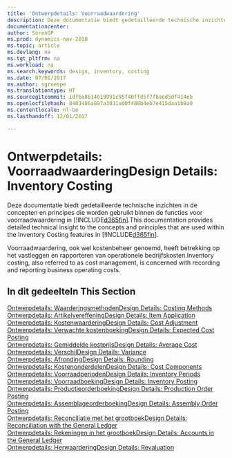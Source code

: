 ```yaml
---
title: 'Ontwerpdetails: Voorraadwaardering'
description: Deze documentatie biedt gedetailleerde technische inzichten in de concepten en principes die worden gebruikt binnen de functies voor voorraadwaardering in [!INCLUDE[d365fin](includes/d365fin_md.md)].
documentationcenter: 
author: SorenGP
ms.prod: dynamics-nav-2018
ms.topic: article
ms.devlang: na
ms.tgt_pltfrm: na
ms.workload: na
ms.search.keywords: design, inventory, costing
ms.date: 07/01/2017
ms.author: sgroespe
ms.translationtype: HT
ms.sourcegitcommit: 1dfba8b14019991c95f40ffd5f7fbaed5df414eb
ms.openlocfilehash: 8403486a897a3031ad0f488b4eb7e415daa1b8a0
ms.contentlocale: nl-be
ms.lasthandoff: 12/01/2017

---
```

# <a name="design-details-inventory-costing"></a><span data-ttu-id="06110-103">Ontwerpdetails: Voorraadwaardering</span><span class="sxs-lookup"><span data-stu-id="06110-103">Design Details: Inventory Costing</span></span>
<span data-ttu-id="06110-104">Deze documentatie biedt gedetailleerde technische inzichten in de concepten en principes die worden gebruikt binnen de functies voor voorraadwaardering in [!INCLUDE[d365fin](includes/d365fin_md.md)].</span><span class="sxs-lookup"><span data-stu-id="06110-104">This documentation provides detailed technical insight to the concepts and principles that are used within the Inventory Costing features in [!INCLUDE[d365fin](includes/d365fin_md.md)].</span></span>  

<span data-ttu-id="06110-105">Voorraadwaardering, ook wel kostenbeheer genoemd, heeft betrekking op het vastleggen en rapporteren van operationele bedrijfskosten.</span><span class="sxs-lookup"><span data-stu-id="06110-105">Inventory costing, also referred to as cost management, is concerned with recording and reporting business operating costs.</span></span>  

## <a name="in-this-section"></a><span data-ttu-id="06110-106">In dit gedeelte</span><span class="sxs-lookup"><span data-stu-id="06110-106">In This Section</span></span>  
[<span data-ttu-id="06110-107">Ontwerpdetails: Waarderingsmethoden</span><span class="sxs-lookup"><span data-stu-id="06110-107">Design Details: Costing Methods</span></span>](design-details-costing-methods.md)  
[<span data-ttu-id="06110-108">Ontwerpdetails: Artikelvereffening</span><span class="sxs-lookup"><span data-stu-id="06110-108">Design Details: Item Application</span></span>](design-details-item-application.md)  
[<span data-ttu-id="06110-109">Ontwerpdetails: Kostenwaardering</span><span class="sxs-lookup"><span data-stu-id="06110-109">Design Details: Cost Adjustment</span></span>](design-details-cost-adjustment.md)  
[<span data-ttu-id="06110-110">Ontwerpdetails: Verwachte kostenboeking</span><span class="sxs-lookup"><span data-stu-id="06110-110">Design Details: Expected Cost Posting</span></span>](design-details-expected-cost-posting.md)  
[<span data-ttu-id="06110-111">Ontwerpdetails: Gemiddelde kostprijs</span><span class="sxs-lookup"><span data-stu-id="06110-111">Design Details: Average Cost</span></span>](design-details-average-cost.md)  
[<span data-ttu-id="06110-112">Ontwerpdetails: Verschil</span><span class="sxs-lookup"><span data-stu-id="06110-112">Design Details: Variance</span></span>](design-details-variance.md)  
[<span data-ttu-id="06110-113">Ontwerpdetails: Afronding</span><span class="sxs-lookup"><span data-stu-id="06110-113">Design Details: Rounding</span></span>](design-details-rounding.md)  
[<span data-ttu-id="06110-114">Ontwerpdetails: Kostenonderdelen</span><span class="sxs-lookup"><span data-stu-id="06110-114">Design Details: Cost Components</span></span>](design-details-cost-components.md)  
[<span data-ttu-id="06110-115">Ontwerpdetails: Voorraadperioden</span><span class="sxs-lookup"><span data-stu-id="06110-115">Design Details: Inventory Periods</span></span>](design-details-inventory-periods.md)  
[<span data-ttu-id="06110-116">Ontwerpdetails: Voorraadboeking</span><span class="sxs-lookup"><span data-stu-id="06110-116">Design Details: Inventory Posting</span></span>](design-details-inventory-posting.md)  
[<span data-ttu-id="06110-117">Ontwerpdetails: Productieorderboeking</span><span class="sxs-lookup"><span data-stu-id="06110-117">Design Details: Production Order Posting</span></span>](design-details-production-order-posting.md)  
[<span data-ttu-id="06110-118">Ontwerpdetails: Assemblageorderboeking</span><span class="sxs-lookup"><span data-stu-id="06110-118">Design Details: Assembly Order Posting</span></span>](design-details-assembly-order-posting.md)  
[<span data-ttu-id="06110-119">Ontwerpdetails: Reconciliatie met het grootboek</span><span class="sxs-lookup"><span data-stu-id="06110-119">Design Details: Reconciliation with the General Ledger</span></span>](design-details-reconciliation-with-the-general-ledger.md)  
[<span data-ttu-id="06110-120">Ontwerpdetails: Rekeningen in het grootboek</span><span class="sxs-lookup"><span data-stu-id="06110-120">Design Details: Accounts in the General Ledger</span></span>](design-details-accounts-in-the-general-ledger.md)  
[<span data-ttu-id="06110-121">Ontwerpdetails: Herwaardering</span><span class="sxs-lookup"><span data-stu-id="06110-121">Design Details: Revaluation</span></span>](design-details-revaluation.md)

